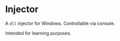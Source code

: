 # Injector

A `dll`  injector for Windows. Controllable via console.

Intended for learning purposes.
